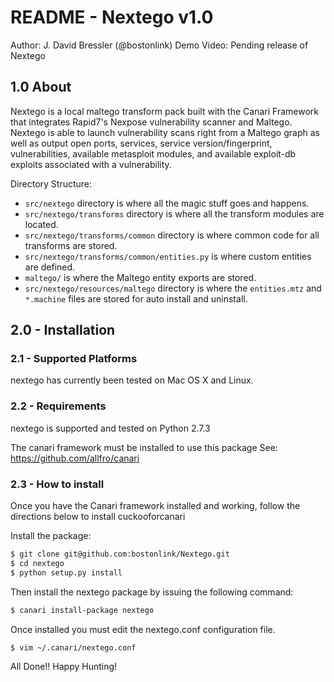 # README - Nextego v1.0

Author: J. David Bressler (@bostonlink)
Demo Video: Pending release of Nextego

## 1.0 About

Nextego is a local maltego transform pack built with the Canari Framework that integrates Rapid7's Nexpose vulnerability scanner and Maltego.  Nextego is able to launch vulnerability scans right from a Maltego graph as well as output open ports, services, service version/fingerprint, vulnerabilities, available metasploit modules, and available exploit-db exploits associated with a vulnerability.

Directory Structure:

* `src/nextego` directory is where all the magic stuff goes and happens.
* `src/nextego/transforms` directory is where all the transform modules are located.
* `src/nextego/transforms/common` directory is where common code for all transforms are stored.
* `src/nextego/transforms/common/entities.py` is where custom entities are defined.
* `maltego/` is where the Maltego entity exports are stored.
* `src/nextego/resources/maltego` directory is where the `entities.mtz` and `*.machine` files are stored for auto install and uninstall.

## 2.0 - Installation

### 2.1 - Supported Platforms
nextego has currently been tested on Mac OS X and Linux.

### 2.2 - Requirements
nextego is supported and tested on Python 2.7.3

The canari framework must be installed to use this package
See: https://github.com/allfro/canari

### 2.3 - How to install
Once you have the Canari framework installed and working, follow the directions below to install cuckooforcanari

Install the package:

```bash
$ git clone git@github.com:bostonlink/Nextego.git
$ cd nextego
$ python setup.py install
```
Then install the nextego package by issuing the following command:

```bash
$ canari install-package nextego
```
Once installed you must edit the nextego.conf configuration file.

```bash
$ vim ~/.canari/nextego.conf
```
All Done!!  Happy Hunting!